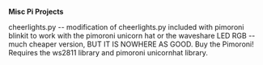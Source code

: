 <b>Misc Pi Projects</b>

cheerlights.py -- modification of cheerlights.py included with pimoroni blinkit to work with the pimoroni unicorn hat or 
the waveshare LED RGB -- much cheaper version,  BUT IT IS NOWHERE AS GOOD.  Buy the Pimoroni! Requires the ws2811 library and pimoroni unicornhat library. 



